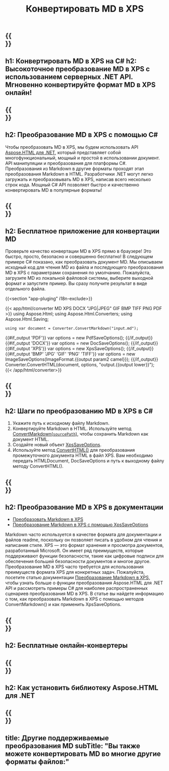 ﻿---
translation: true
template: /templates/_template-conversion-child.md
title: Конвертировать MD в XPS
description: Пример кода C# для преобразования MD в XPS. Легко используйте API в любом приложении .NET. Попробуйте онлайн Конвертер MD в XPS бесплатно!
url: /net/conversion/md-to-xps/
family: html
platformtag: net
feature: conversion
informat: MD
outformat: XPS
otherformats: PDF DOCX JPEG BMP GIF PNG TIFF HTML
---

{{<section banner>}}
---
h1: Конвертировать MD в XPS на C#
h2: Высокоточное преобразование MD в XPS с использованием серверных .NET API. Мгновенно конвертируйте формат MD в XPS онлайн!
---

{{<section overview>}}
---
h2: Преобразование MD в XPS с помощью C#
---

Чтобы преобразовать MD в XPS, мы будем использовать API [Aspose.HTML для .NET](https://products.aspose.com/html/net/), который представляет собой многофункциональный, мощный и простой в использовании документ. API манипуляции и преобразования для платформы C#. Преобразования из Markdown в другие форматы проходят этап преобразования Markdown в HTML. Разработчики .NET могут легко загружать и преобразовывать MD в XPS, написав всего несколько строк кода. Мощный C# API позволяет быстро и качественно конвертировать MD в популярные форматы!

{{<section demos>}}
---
h2: Бесплатное приложение для конвертации MD
---

Проверьте качество конвертации MD в XPS прямо в браузере! Это быстро, просто, безопасно и совершенно бесплатно! В следующем примере C# показано, как преобразовать документ MD. Мы описываем исходный код для чтения MD из файла и последующего преобразования MD в XPS с параметрами сохранения по умолчанию. Пожалуйста, загрузите MD из локальной файловой системы, выберите выходной формат и запустите пример. Вы сразу получите результат в виде отдельного файла.

{{<section "app-pluging" i18n-exclude>}}

{{< app/html/converter MD XPS DOCX "JPG|JPEG" GIF BMP TIFF PNG PDF >}}
using Aspose.Html;
using Aspose.Html.Converters;
using Aspose.Html.Saving;

    using var document = Converter.ConvertMarkdown("input.md");
{{#if_output 'PDF'}}
    var options = new PdfSaveOptions();
{{/if_output}}
{{#if_output 'DOCX'}}
    var options = new DocSaveOptions();
{{/if_output}}
{{#if_output 'XPS'}}
    var options = new XpsSaveOptions();
{{/if_output}}
{{#if_output 'BMP' 'JPG' 'GIF' 'PNG' 'TIFF'}}
    var options = new ImageSaveOptions(ImageFormat.{{output param2 camel}});
{{/if_output}}
    Converter.ConvertHTML(document, options, "output.{{output lower}}");   
{{< /app/html/converter>}}


{{<section steps>}}
---
h2: Шаги по преобразованию MD в XPS в C#
---

1. Укажите путь к исходному файлу Markdown.
1. Конвертируйте Markdown в HTML. Используйте метод [ConvertMarkdown(`sourcePath`)](https://apireference.aspose.com/html/net/aspose.html.converters.converter/convertmarkdown/methods/4), чтобы сохранить Markdown как документ HTML.
1. Создайте новый объект [XpsSaveOptions](https://apireference.aspose.com/html/net/aspose.html.saving/xpssaveoptions).
1. Используйте метод [ConvertHTML()](https://apireference.aspose.com/html/net/aspose.html.converters/converter/converthtml/) для преобразования промежуточного документа HTML в файл XPS. Вам необходимо передать HTMLDocument, DocSaveOptions и путь к выходному файлу методу ConvertHTML().

{{<section documentation>}}
---
h2: Преобразование MD в XPS в документации
---

 - <a href="https://docs.aspose.com/html/net/converting-between-formats/markdown-to-xps/#convert-markdown-to-xps" target="_blank">Преобразовать Markdown в XPS</a>
 - <a href="https://docs.aspose.com/html/net/converting-between-formats/markdown-to-xps/#convert-markdown-to-xps-using-xpssaveoptions" target="_blank" >Преобразование Markdown в XPS с помощью XpsSaveOptions</a>

Markdown часто используется в качестве формата для документации и файлов readme, поскольку он позволяет писать в удобном для чтения и написания стиле. XPS — это формат хранения и просмотра документов, разработанный Microsoft. Он имеет ряд преимуществ, которые поддерживают функции безопасности, такие как цифровые подписи для обеспечения большей безопасности документов и многое другое. Преобразование MD в XPS часто требуется для использования преимуществ формата XPS для конкретных задач. Пожалуйста, посетите статью документации [Преобразование Markdown в XPS,](https://docs.aspose.com/html/net/converting-between-formats/markdown-to-xps/) чтобы узнать больше о функции преобразования Aspose.HTML для .NET API и рассмотреть примеры C# для наиболее распространенных сценариев преобразования MD в XPS. В статье вы найдете информацию о том, как преобразовать Markdown в XPS с помощью методов ConvertMarkdown() и как применить XpsSaveOptions.

{{<section online-converters>}}
---
h2: Бесплатные онлайн-конвертеры
---

{{<section get-started>}}
---
h2: Как установить библиотеку Aspose.HTML для .NET
---

{{<section other-conversions>}}
---
title: Другие поддерживаемые преобразования MD
subTitle: "Вы также можете конвертировать MD во многие другие форматы файлов:"
---